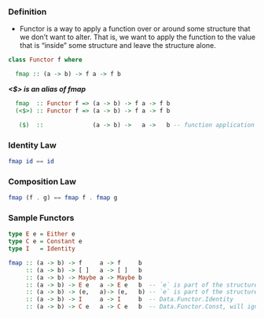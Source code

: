 ### Definition
 - Functor is a way to apply a function over or around some structure that
   we don’t want to alter. That is, we want to apply the function to the value
   that is “inside” some structure and leave the structure alone.

```haskell
class Functor f where

  fmap :: (a -> b) -> f a -> f b
```

***<$> is an alias of fmap***
```haskell
  fmap  :: Functor f => (a -> b) -> f a -> f b
  (<$>) :: Functor f => (a -> b) -> f a -> f b

   ($)  ::              (a -> b) ->   a ->   b -- function application
```

### Identity Law
```haskell
fmap id == id
```

### Composition Law

```haskell
fmap (f . g) == fmap f . fmap g
```

### Sample Functors

```haskell
type E e = Either e
type C e = Constant e
type I   = Identity

fmap :: (a -> b) -> f     a -> f     b
     :: (a -> b) -> [ ]   a -> [ ]   b
     :: (a -> b) -> Maybe a -> Maybe b
     :: (a -> b) -> E e   a -> E e   b  -- `e` is part of the structure thus will only fmap the `Right` in Either
     :: (a -> b) -> (e,   a)-> (e,   b) -- `e` is part of the structure thus will only fmap the `snd` in tuple
     :: (a -> b) -> I     a -> I     b  -- Data.Functor.Identity
     :: (a -> b) -> C e   a -> C e   b  -- Data.Functor.Const, will ignore the mapping
```




